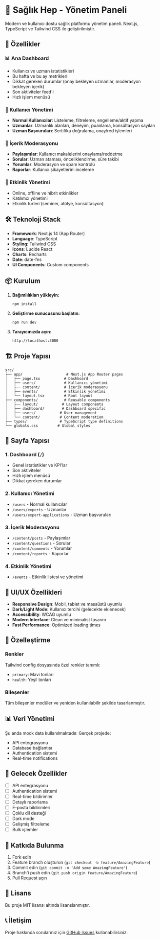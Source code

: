 # 🏥 Sağlık Hep - Yönetim Paneli

Modern ve kullanıcı dostu sağlık platformu yönetim paneli. Next.js, TypeScript ve Tailwind CSS ile geliştirilmiştir.

## 🚀 Özellikler

### 📊 Ana Dashboard
- Kullanıcı ve uzman istatistikleri
- Bu hafta ve bu ay metrikleri
- Dikkat gereken durumlar (onay bekleyen uzmanlar, moderasyon bekleyen içerik)
- Son aktiviteler feed'i
- Hızlı işlem menüsü

### 👥 Kullanıcı Yönetimi
- **Normal Kullanıcılar**: Listeleme, filtreleme, engelleme/aktif yapma
- **Uzmanlar**: Uzmanlık alanları, deneyim, puanlama, konsültasyon sayıları
- **Uzman Başvuruları**: Sertifika doğrulama, onay/red işlemleri

### 📝 İçerik Moderasyonu
- **Paylaşımlar**: Kullanıcı makalelerini onaylama/reddetme
- **Sorular**: Uzman ataması, önceliklendirme, süre takibi
- **Yorumlar**: Moderasyon ve spam kontrolü
- **Raporlar**: Kullanıcı şikayetlerini inceleme

### 🎯 Etkinlik Yönetimi
- Online, offline ve hibrit etkinlikler
- Katılımcı yönetimi
- Etkinlik türleri (seminer, atölye, konsültasyon)

## 🛠️ Teknoloji Stack

- **Framework**: Next.js 14 (App Router)
- **Language**: TypeScript
- **Styling**: Tailwind CSS
- **Icons**: Lucide React
- **Charts**: Recharts
- **Date**: date-fns
- **UI Components**: Custom components

## 📦 Kurulum

1. **Bağımlılıkları yükleyin:**
   ```bash
   npm install
   ```

2. **Geliştirme sunucusunu başlatın:**
   ```bash
   npm run dev
   ```

3. **Tarayıcınızda açın:**
   ```
   http://localhost:3000
   ```

## 🏗️ Proje Yapısı

```
src/
├── app/                    # Next.js App Router pages
│   ├── page.tsx           # Dashboard
│   ├── users/             # Kullanıcı yönetimi
│   ├── content/           # İçerik moderasyonu
│   ├── events/            # Etkinlik yönetimi
│   └── layout.tsx         # Root layout
├── components/            # Reusable components
│   ├── layout/           # Layout components
│   ├── dashboard/        # Dashboard specific
│   ├── users/           # User management
│   └── content/         # Content moderation
├── types/               # TypeScript type definitions
└── globals.css         # Global styles
```

## 📱 Sayfa Yapısı

### 1. Dashboard (`/`)
- Genel istatistikler ve KPI'lar
- Son aktiviteler
- Hızlı işlem menüsü
- Dikkat gereken durumlar

### 2. Kullanıcı Yönetimi
- `/users` - Normal kullanıcılar
- `/users/experts` - Uzmanlar
- `/users/expert-applications` - Uzman başvuruları

### 3. İçerik Moderasyonu
- `/content/posts` - Paylaşımlar
- `/content/questions` - Sorular
- `/content/comments` - Yorumlar
- `/content/reports` - Raporlar

### 4. Etkinlik Yönetimi
- `/events` - Etkinlik listesi ve yönetimi

## 🎨 UI/UX Özellikleri

- **Responsive Design**: Mobil, tablet ve masaüstü uyumlu
- **Dark/Light Mode**: Kullanıcı tercihi (gelecekte eklenecek)
- **Accessibility**: WCAG uyumlu
- **Modern Interface**: Clean ve minimalist tasarım
- **Fast Performance**: Optimized loading times

## 🔧 Özelleştirme

### Renkler
Tailwind config dosyasında özel renkler tanımlı:
- `primary`: Mavi tonları
- `health`: Yeşil tonları

### Bileşenler
Tüm bileşenler modüler ve yeniden kullanılabilir şekilde tasarlanmıştır.

## 📊 Veri Yönetimi

Şu anda mock data kullanılmaktadır. Gerçek projede:
- API entegrasyonu
- Database bağlantısı
- Authentication sistemi
- Real-time notifications

## 🚦 Gelecek Özellikler

- [ ] API entegrasyonu
- [ ] Authentication sistemi
- [ ] Real-time bildirimler
- [ ] Detaylı raporlama
- [ ] E-posta bildirimleri
- [ ] Çoklu dil desteği
- [ ] Dark mode
- [ ] Gelişmiş filtreleme
- [ ] Bulk işlemler

## 🤝 Katkıda Bulunma

1. Fork edin
2. Feature branch oluşturun (`git checkout -b feature/AmazingFeature`)
3. Commit edin (`git commit -m 'Add some AmazingFeature'`)
4. Branch'i push edin (`git push origin feature/AmazingFeature`)
5. Pull Request açın

## 📄 Lisans

Bu proje MIT lisansı altında lisanslanmıştır.

## 📞 İletişim

Proje hakkında sorularınız için [GitHub Issues](https://github.com/your-username/sagligim-panel/issues) kullanabilirsiniz.
